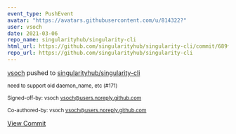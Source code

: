 ```yaml
---
event_type: PushEvent
avatar: "https://avatars.githubusercontent.com/u/814322?"
user: vsoch
date: 2021-03-06
repo_name: singularityhub/singularity-cli
html_url: https://github.com/singularityhub/singularity-cli/commit/689fcde345ac99c5fcdc0a4ff3d5167f874dc6cf
repo_url: https://github.com/singularityhub/singularity-cli
---
```


<a href='https://github.com/vsoch' target='_blank'>vsoch</a> pushed to <a href='https://github.com/singularityhub/singularity-cli' target='_blank'>singularityhub/singularity-cli</a>

<small>need to support old daemon_name, etc (#171)

Signed-off-by: vsoch <vsoch@users.noreply.github.com>

Co-authored-by: vsoch <vsoch@users.noreply.github.com></small>

<a href='https://github.com/singularityhub/singularity-cli/commit/689fcde345ac99c5fcdc0a4ff3d5167f874dc6cf' target='_blank'>View Commit</a>
